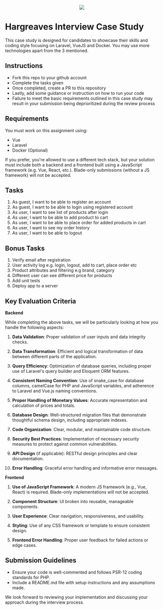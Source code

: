 <p align="center">
    <img align="center" src="https://his.hargreaves.asia/wp-content/uploads/2020/05/HIS-Logo_Horizontal-FullColour-2048x482.png">
</p>

# Hargreaves Interview Case Study

This case study is designed for candidates to showcase their skills and coding style focusing on Laravel, VueJS and Docker. You may use more technologies apart from the 3 mentioned.

## Instructions

- Fork this repo to your github account
- Complete the tasks given
- Once completed, create a PR to this repository
- Lastly, add some guidance or instruction on how to run your code
- Failure to meet the basic requirements outlined in this case study may result in your submission being deprioritized during the review process

## Requirements

You must work on this assignment using:
- Vue
- Laravel
- Docker (Optional)

If you prefer, you're allowed to use a different tech stack, but your solution must include both a backend and a frontend built using a JavaScript framework (e.g. Vue, React, etc.). Blade-only submissions (without a JS framework) will not be accepted.

## Tasks

1. As guest, I want to be able to register an account
2. As guest, I want to be able to login using registered account
3. As user, I want to see list of products after login
4. As user, I want to be able to add product to cart
5. As user, I want to be able to place order for added products in cart
6. As user, I want to see my order history
7. As user, I want to be able to logout

## Bonus Tasks

1. Verify email after registration
2. User activity log e.g. login, logout, add to cart, place order etc
3. Product attributes and filtering e.g brand, category
4. Different user can see different price for products
5. Add unit tests
6. Deploy app to a server

## Key Evaluation Criteria

**Backend**

While completing the above tasks, we will be particularly looking at how you handle the following aspects:

1. **Data Validation**: Proper validation of user inputs and data integrity checks.

2. **Data Transformation**: Efficient and logical transformation of data between different parts of the application.

3. **Query Efficiency**: Optimization of database queries, including proper use of Laravel's query builder and Eloquent ORM features.

4. **Consistent Naming Convention**: Use of snake_case for database columns, camelCase for PHP and JavaScript variables, and adherence to Laravel and Vue.js naming conventions.

5. **Proper Handling of Monetary Values**: Accurate representation and calculation of prices and totals.

6. **Database Design**: Well-structured migration files that demonstrate thoughtful schema design, including appropriate indexes.

7. **Code Organization**: Clear, modular, and maintainable code structure.

8. **Security Best Practices**: Implementation of necessary security measures to protect against common vulnerabilities.

9. **API Design** (if applicable): RESTful design principles and clear documentation.

10. **Error Handling**: Graceful error handling and informative error messages.

**Frontend**

1. **Use of JavaScript Framework**: A modern JS framework (e.g., Vue, React) is required. Blade-only implementations will not be accepted.

2. **Component Structure**: UI broken into reusable, manageable components.

3. **User Experience**: Clear navigation, responsiveness, and usability.

4. **Styling**: Use of any CSS framework or template to ensure consistent design.

5. **Frontend Error Handling**: Proper user feedback for failed actions or edge cases.

## Submission Guidelines

- Ensure your code is well-commented and follows PSR-12 coding standards for PHP.
- Include a README.md file with setup instructions and any assumptions made.

We look forward to reviewing your implementation and discussing your approach during the interview process.
